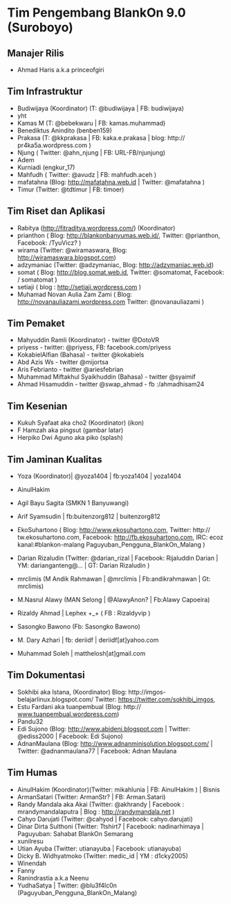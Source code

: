 # Tim Pengembang BlankOn 9.0 (Suroboyo)

## Manajer Rilis
  * Ahmad Haris a.k.a princeofgiri

## Tim Infrastruktur
   * Budiwijaya (Koordinator) (T: @budiwijaya | FB: budiwijaya)
   * yht
   * Kamas M (T: @bebekwaru | FB: kamas.muhammad)
   * Benediktus Anindito (benben159)
   * Prakasa (T: @kkprakasa | FB: kaka.e.prakasa | blog: ​http:// pr4ka5a.wordpress.com )
   * Njung ( Twitter: @ahn_njung | FB: URL-FB/njunjung)
   * Adem
   * Kurniadi (engkur_17)
   * Mahfudh ( Twitter: @avudz | FB: mahfudh.aceh )
   * mafatahna (Blog: ​http://mafatahna.web.id | Twitter: @mafatahna )
   * Timur (Twitter: @tdtimur | FB: timoer)

## Tim Riset dan Aplikasi
   * Rabitya (​http://fitraditya.wordpress.com/) (Koordinator)
   * prianthon ( Blog: ​http://blankonbanyumas.web.id/, Twitter: @prianthon,
      Facebook: /TyuVicz? )
   * wirama (Twitter: @wiramaswara, Blog: ​http://wiramaswara.blogspot.com)
   * adzymaniac (Twitter: @adzymaniac, Blog: ​http://adzymaniac.web.id)
   * somat ( Blog: ​http://blog.somat.web.id, Twitter: @somatomat, Facebook: /
      somatomat )
   * setiaji ( blog : ​http://setiaji.wordpress.com )
   * Muhamad Novan Aulia Zam Zami ( Blog: ​http://novanauliazami.wordpress.com
      Twitter: @novanauliazami )

## Tim Pemaket
   * Mahyuddin Ramli (Koordinator) - twitter @DotoVR
   * priyess - twitter: @priyess, FB: facebook.com/priyess
   * KokabielAlfian (Bahasa) - twitter @kokabiels
   * Abd Azis Ws - twitter @mijortsa
   * Aris Febrianto - twitter @ariesfebrian
   * Muhammad Miftakhul Syaikhuddin (Bahasa) - twitter @syaimif
   * Ahmad Hisamuddin - twitter @swap_ahmad - fb :/ahmadhisam24

## Tim Kesenian
   * Kukuh Syafaat aka cho2 (Koordinator) (ikon)
   * F Hamzah aka pingsut (gambar latar)
   * Herpiko Dwi Aguno aka piko (splash)

## Tim Jaminan Kualitas
   * Yoza (Koordinator)| @yoza1404 | fb:yoza1404 | yoza1404
   * AinulHakim
   * Agil Bayu Sagita (SMKN 1 Banyuwangi)
   * Arif Syamsudin | fb:buitenzorg812 | buitenzorg812
   * EkoSuhartono ( Blog: ​http://www.ekosuhartono.com, Twitter: ​http://
      tw.ekosuhartono.com, Facebook: ​http://fb.ekosuhartono.com, IRC: ecoz
      kanal:#blankon-malang Paguyuban_Pengguna_BlankOn_Malang )
   * Darian Rizaludin (Twitter: @darian_rizal | Facebook: Rijaluddin Darian |
      YM: darianganteng@… | GT: Darian Rizaludin )
   * mrclimis (M Andik Rahmawan | @mrclimis | Fb:andikrahmawan | Gt: mrclimis)

   * M.Nasrul Alawy (MAN Selong | @AlawyAnon? | Fb:Alawy Capoeira)
   * Rizaldy Ahmad | Lephex +_+ ( FB : Rizaldyvip )
   * Sasongko Bawono (Fb: Sasongko Bawono)
   * M. Dary Azhari | fb: deriidf | deriidf[at]yahoo.com
   * Muhammad Soleh | matthelosh[at]gmail.com

## Tim Dokumentasi
   * Sokhibi aka Istana, (Koordinator) Blog: ​http://imgos-
      belajarlinux.blogspot.com/ Twitter: ​https://twitter.com/sokhibi_imgos,
   * Estu Fardani aka tuanpembual (Blog: ​http://
      www.tuanpembual.wordpress.com)
   * Pandu32
   * Edi Sujono (Blog: ​http://www.abideni.blogspot.com | Twitter: @ediss2000
      | Facebook: Edi Sujono)
   * AdnanMaulana (Blog: ​http://www.adnanminisolution.blogspot.com/ |
      Twitter: @adnanmaulana77 | Facebook: Adnan Maulana

## Tim Humas
   * AinulHakim (Koordinator)(Twitter: mikahlunia | FB: AinulHakim ) | Bisnis
   * ArmanSatari (Twitter: ArmanStr? | FB: Arman.Satari)
   * Randy Mandala aka Akai (Twitter: @akhrandy | Facebook :
      mrandymandalaputra | Blog : ​http://randymandala.net )
   * Cahyo Darujati (Twitter: @cahyod | Facebook: cahyo.darujati)
   * Dinar Dirta Sulthoni (Twitter: Ttshirt7 | Facebook: nadinarhimaya |
      Paguyuban: Sahabat BlankOn Semarang
   * xunilresu
   * Utian Ayuba (Twitter: utianayuba | Facebook: utianayuba)
   * Dicky B. Widhyatmoko (Twitter: medic_id | YM : d1cky2005)
   * Winendah
   * Fanny
   * Ranindrastia a.k.a Neenu
   * YudhaSatya | Twitter: @blu3f4lc0n (Paguyuban_Pengguna_BlankOn_Malang)
